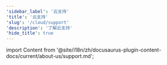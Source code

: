 ```yaml
---
'sidebar_label': '云支持'
'title': '云支持'
'slug': '/cloud/support'
'description': '了解云支持'
'hide_title': true
---
```


import Content from '@site/i18n/zh/docusaurus-plugin-content-docs/current/about-us/support.md';

<Content />
